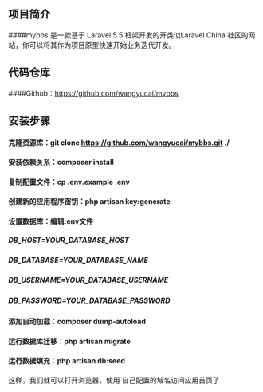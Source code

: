 ## 项目简介
####mybbs 是一款基于 Laravel 5.5 框架开发的开类似Laravel China 社区的网站，你可以将其作为项目原型快速开始业务迭代开发。
## 代码仓库
####Github：https://github.com/wangyucai/mybbs
## 安装步骤
#### 克隆资源库：git clone https://github.com/wangyucai/mybbs.git ./
#### 安装依赖关系：composer install
#### 复制配置文件：cp .env.example .env
#### 创建新的应用程序密钥：php artisan key:generate
#### 设置数据库：编辑.env文件
##### DB_HOST=YOUR_DATABASE_HOST
##### DB_DATABASE=YOUR_DATABASE_NAME
##### DB_USERNAME=YOUR_DATABASE_USERNAME
##### DB_PASSWORD=YOUR_DATABASE_PASSWORD
#### 添加自动加载：composer dump-autoload
#### 运行数据库迁移：php artisan migrate
#### 运行数据填充：php artisan db:seed

这样，我们就可以打开浏览器，使用 自己配置的域名访问应用首页了

